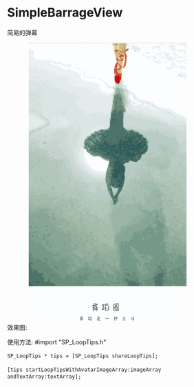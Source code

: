 # SimpleBarrageView
简易的弹幕

效果图:
![image](https://github.com/308823810/SimpleBarrageView/blob/masters/LoopTips.gif )   


使用方法:
    #import "SP_LoopTips.h"
    
    SP_LoopTips * tips = [SP_LoopTips shareLoopTips];
    
    [tips startLoopTipsWithAvatarImageArray:imageArray andTextArray:textArray];

